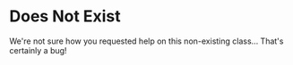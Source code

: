# Does Not Exist		

We're not sure how you requested help on this non-existing class... That's certainly a bug!
